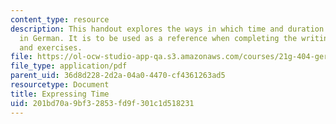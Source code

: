```yaml
---
content_type: resource
description: This handout explores the ways in which time and duration are expressed
  in German. It is to be used as a reference when completing the writing assignments
  and exercises.
file: https://ol-ocw-studio-app-qa.s3.amazonaws.com/courses/21g-404-german-iv-spring-2005/201bd70a9bf32853fd9f301c1d518231_MIT21G_404S05_expressingti.pdf
file_type: application/pdf
parent_uid: 36d8d228-2d2a-04a0-4470-cf4361263ad5
resourcetype: Document
title: Expressing Time
uid: 201bd70a-9bf3-2853-fd9f-301c1d518231
---
```

